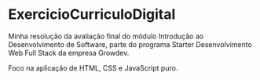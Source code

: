 # ExercicioCurriculoDigital

Minha resolução da avaliação final do módulo Introdução ao Desenvolvimento de Software,
parte do programa Starter Desenvolvimento Web Full Stack da empresa Growdev.

Foco na aplicação de HTML, CSS e JavaScript puro.
